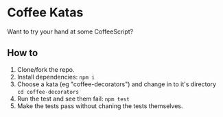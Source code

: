 Coffee Katas
============

Want to try your hand at some CoffeeScript?

How to
------

1. Clone/fork the repo.
2. Install dependencies: `npm i`
3. Choose a kata (eg "coffee-decorators") and change in to it's directory `cd coffee-decorators`
4. Run the test and see them fail: `npm test`
5. Make the tests pass without chaning the tests themselves.
